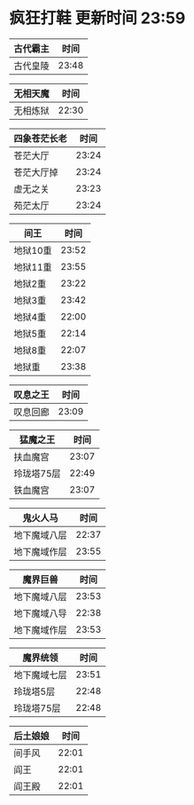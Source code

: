 # 疯狂打鞋 更新时间 23:59

| 古代霸主   | 时间    |
|--------|-------|
| 古代皇陵 | 23:48 |

| 无相天魔   | 时间    |
|--------|-------|
| 无相炼狱 | 22:30 |

| 四象苍茫长老   | 时间    |
|--------|-------|
| 苍茫大厅 | 23:24 |
| 苍茫大厅掉 | 23:24 |
| 虚无之关 | 23:23 |
| 苑茫太厅 | 23:24 |

| 间王   | 时间    |
|--------|-------|
| 地狱10重 | 23:52 |
| 地狱11重 | 23:55 |
| 地狱2重 | 23:22 |
| 地狱3重 | 23:42 |
| 地狱4重 | 22:00 |
| 地狱5重 | 22:14 |
| 地狱8重 | 22:07 |
| 地狱重 | 23:38 |

| 叹息之王   | 时间    |
|--------|-------|
| 叹息回廊 | 23:09 |

| 猛魔之王   | 时间    |
|--------|-------|
| 扶血魔宫 | 23:07 |
| 玲珑塔75层 | 22:49 |
| 铁血魔宫 | 23:07 |

| 鬼火人马   | 时间    |
|--------|-------|
| 地下魔域八层 | 22:37 |
| 地下魔域作层 | 23:55 |

| 魔界巨兽   | 时间    |
|--------|-------|
| 地下魔域八层 | 23:53 |
| 地下魔域八导 | 22:38 |
| 地下魔域作层 | 23:53 |

| 魔界统领   | 时间    |
|--------|-------|
| 地下魔域七层 | 23:51 |
| 玲珑塔5层 | 22:48 |
| 玲珑塔75层 | 22:48 |

| 后土娘娘   | 时间    |
|--------|-------|
| 间手风 | 22:01 |
| 阎王 | 22:01 |
| 阎王殿 | 22:01 |